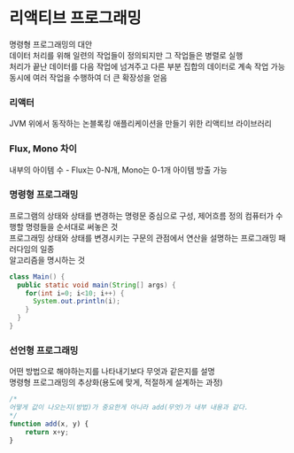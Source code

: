 # 리액티브 프로그래밍
명령형 프로그래밍의 대안  
데이터 처리를 위해 일련의 작업들이 정의되지만 그 작업들은 병렬로 실행  
처리가 끝난 데이터를 다음 작업에 넘겨주고 다른 부분 집합의 데이터로 계속 작업 가능  
동시에 여러 작업을 수행하여 더 큰 확장성을 얻음

### 리액터
JVM 위에서 동작하는 논블록킹 애플리케이션을 만들기 위한 리액티브 라이브러리

### Flux, Mono 차이
내부의 아이템 수 - Flux는 0-N개, Mono는 0-1개 아이템 방출 가능

### 명령형 프로그래밍
프로그램의 상태와 상태를 변경하는 명령문 중심으로 구성, 제어흐름 정의
컴퓨터가 수행할 명령들을 순서대로 써놓은 것  
프로그래밍 상태와 상태를 변경시키는 구문의 관점에서 연산을 설명하는 프로그래밍 패러다임의 일종  
알고리즘을 명시하는 것
```java
class Main() {
  public static void main(String[] args) {
    for(int i=0; i<10; i++) {
      System.out.println(i);
    }
  }
}
```

### 선언형 프로그래밍
어떤 방법으로 해야하는지를 나타내기보다 무엇과 같은지를 설명  
명령형 프로그래밍의 추상화(용도에 맞게, 적절하게 설계하는 과정)
```js
/*
어떻게 값이 나오는지(방법)가 중요한게 아니라 add(무엇)가 내부 내용과 같다.
*/
function add(x, y) {
    return x+y;
}
```